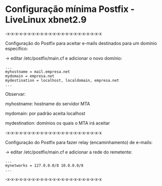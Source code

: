 #  Configuração mínima Postfix - LiveLinux xbnet2.9

-x-x-x-x-x-x-x-x-x-x-x-x-x-x-x-x-x-x-x-x-x-x-x

Configuração do Postfix para aceitar e-mails destinados para um domínio específico:

-> editar /etc/postfix/main.cf e adicionar o novo domínio:

```
...
myhostname = mail.empresa.net
mydomain = empresa.net
mydestination = localhost, localdomain, empresa.net
...
```

Observar:

myhostname: hostname do servidor MTA

mydomain: por padrão aceita localhost

mydestination: domínios os quais o MTA irá aceitar

-x-x-x-x-x-x-x-x-x-x-x-x-x-x-x-x-x-x-x-x-x-x-x

Configuração do Postfix para fazer relay (encaminhamento) de e-mails:

-> editar /etc/postfix/main.cf e adicionar a rede do remetente:

```
...
mynetworks = 127.0.0.0/8 10.0.0.0/8
...
```

-x-x-x-x-x-x-x-x-x-x-x-x-x-x-x-x-x-x-x-x-x-x-x 
